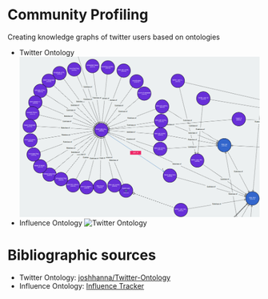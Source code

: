 # Community Profiling
Creating knowledge graphs of twitter users based on ontologies

* Twitter Ontology
![Twitter Ontology](https://github.com/giuseppevalentinobaldi/Community_Profiling/blob/master/Twitter_Profiling/img/twitter_ontology.png)
* Influence Ontology
![Twitter Ontology](https://github.com/giuseppevalentinobaldi/Community_Profiling/blob/master/Twitter_Profiling/img/influnce_ontology.png)

# Bibliographic sources
* Twitter Ontology: [joshhanna/Twitter-Ontology](https://github.com/joshhanna/Twitter-Ontology)
* Influence Ontology: [Influence Tracker](http://www.influencetracker.com/ontology)

